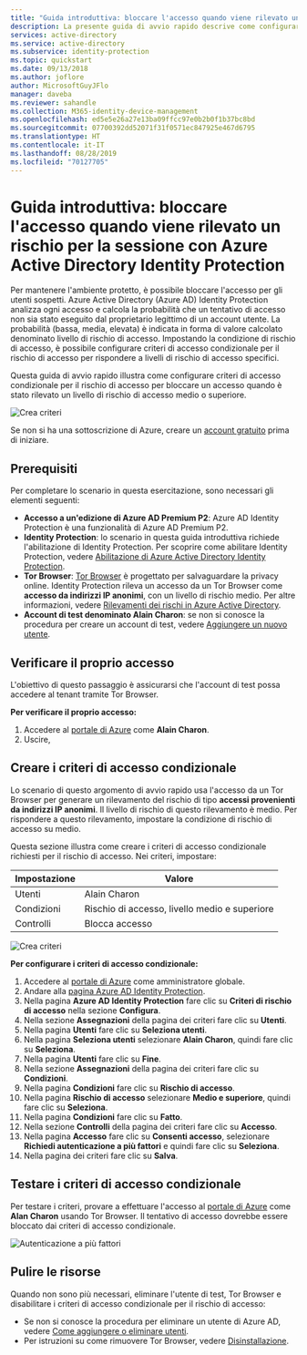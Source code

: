 ```yaml
---
title: "Guida introduttiva: bloccare l'accesso quando viene rilevato un rischio per la sessione con Azure Active Directory Identity Protection | Microsoft Docs"
description: La presente guida di avvio rapido descrive come configurare criteri di accesso condizionale per il rischio di accesso di Azure Active Directory (Azure AD) Identity Protection per bloccare gli accessi in base ai rischi per la sessione.
services: active-directory
ms.service: active-directory
ms.subservice: identity-protection
ms.topic: quickstart
ms.date: 09/13/2018
ms.author: joflore
author: MicrosoftGuyJFlo
manager: daveba
ms.reviewer: sahandle
ms.collection: M365-identity-device-management
ms.openlocfilehash: ed5e5e26a27e13ba09ffcc97e0b2b0f1b37bc8bd
ms.sourcegitcommit: 07700392dd52071f31f0571ec847925e467d6795
ms.translationtype: HT
ms.contentlocale: it-IT
ms.lasthandoff: 08/28/2019
ms.locfileid: "70127705"
---
```

# <a name="quickstart-block-access-when-a-session-risk-is-detected-with-azure-active-directory-identity-protection"></a>Guida introduttiva: bloccare l'accesso quando viene rilevato un rischio per la sessione con Azure Active Directory Identity Protection  

Per mantenere l'ambiente protetto, è possibile bloccare l'accesso per gli utenti sospetti. Azure Active Directory (Azure AD) Identity Protection analizza ogni accesso e calcola la probabilità che un tentativo di accesso non sia stato eseguito dal proprietario legittimo di un account utente. La probabilità (bassa, media, elevata) è indicata in forma di valore calcolato denominato livello di rischio di accesso. Impostando la condizione di rischio di accesso, è possibile configurare criteri di accesso condizionale per il rischio di accesso per rispondere a livelli di rischio di accesso specifici. 

Questa guida di avvio rapido illustra come configurare criteri di accesso condizionale per il rischio di accesso per bloccare un accesso quando è stato rilevato un livello di rischio di accesso medio o superiore. 

![Crea criteri](./media/quickstart-sign-in-risk-policy/1004.png)

Se non si ha una sottoscrizione di Azure, creare un [account gratuito](https://azure.microsoft.com/free/?WT.mc_id=A261C142F) prima di iniziare.

## <a name="prerequisites"></a>Prerequisiti 

Per completare lo scenario in questa esercitazione, sono necessari gli elementi seguenti:

- **Accesso a un'edizione di Azure AD Premium P2**: Azure AD Identity Protection è una funzionalità di Azure AD Premium P2. 
- **Identity Protection**: lo scenario in questa guida introduttiva richiede l'abilitazione di Identity Protection. Per scoprire come abilitare Identity Protection, vedere [Abilitazione di Azure Active Directory Identity Protection](../identity-protection/enable.md).
- **Tor Browser**: [Tor Browser](https://www.torproject.org/projects/torbrowser.html.en) è progettato per salvaguardare la privacy online. Identity Protection rileva un accesso da un Tor Browser come **accesso da indirizzi IP anonimi**, con un livello di rischio medio. Per altre informazioni, vedere [Rilevamenti dei rischi in Azure Active Directory](../reports-monitoring/concept-risk-events.md).  
- **Account di test denominato Alain Charon**: se non si conosce la procedura per creare un account di test, vedere [Aggiungere un nuovo utente](../fundamentals/add-users-azure-active-directory.md#add-a-new-user).

## <a name="test-your-sign-in"></a>Verificare il proprio accesso 

L'obiettivo di questo passaggio è assicurarsi che l'account di test possa accedere al tenant tramite Tor Browser.

**Per verificare il proprio accesso:**

1. Accedere al [portale di Azure](https://portal.azure.com) come **Alain Charon**.
2. Uscire, 

## <a name="create-your-conditional-access-policy"></a>Creare i criteri di accesso condizionale 

Lo scenario di questo argomento di avvio rapido usa l'accesso da un Tor Browser per generare un rilevamento del rischio di tipo **accessi provenienti da indirizzi IP anonimi**. Il livello di rischio di questo rilevamento è medio. Per rispondere a questo rilevamento, impostare la condizione di rischio di accesso su medio. 

Questa sezione illustra come creare i criteri di accesso condizionale richiesti per il rischio di accesso. Nei criteri, impostare:

|Impostazione |Valore|
|---     | --- |
| Utenti  | Alain Charon  |
| Condizioni | Rischio di accesso, livello medio e superiore |
| Controlli | Blocca accesso |

![Crea criteri](./media/quickstart-sign-in-risk-policy/201.png)

**Per configurare i criteri di accesso condizionale:**

1. Accedere al [portale di Azure](https://portal.azure.com) come amministratore globale.
2. Andare alla [pagina Azure AD Identity Protection](https://portal.azure.com/#blade/Microsoft_AAD_ProtectionCenter/IdentitySecurityDashboardMenuBlade/Overview).
3. Nella pagina **Azure AD Identity Protection** fare clic su **Criteri di rischio di accesso** nella sezione **Configura**.
4. Nella sezione **Assegnazioni** della pagina dei criteri fare clic su **Utenti**.
5. Nella pagina **Utenti** fare clic su **Seleziona utenti**.
6. Nella pagina **Seleziona utenti** selezionare **Alain Charon**, quindi fare clic su **Seleziona**.
7. Nella pagina **Utenti** fare clic su **Fine**. 
8. Nella sezione **Assegnazioni** della pagina dei criteri fare clic su **Condizioni**.
9. Nella pagina **Condizioni** fare clic su **Rischio di accesso**.
10. Nella pagina **Rischio di accesso** selezionare **Medio e superiore**, quindi fare clic su **Seleziona**. 
11. Nella pagina **Condizioni** fare clic su **Fatto**.
12. Nella sezione **Controlli** della pagina dei criteri fare clic su **Accesso**.
13. Nella pagina **Accesso** fare clic su **Consenti accesso**, selezionare **Richiedi autenticazione a più fattori** e quindi fare clic su **Seleziona**.
14. Nella pagina dei criteri fare clic su **Salva**.  

## <a name="test-your-conditional-access-policy"></a>Testare i criteri di accesso condizionale

Per testare i criteri, provare a effettuare l'accesso al [portale di Azure](https://portal.azure.com) come **Alan Charon** usando Tor Browser. Il tentativo di accesso dovrebbe essere bloccato dai criteri di accesso condizionale.

![Autenticazione a più fattori](./media/quickstart-sign-in-risk-policy/203.png)


## <a name="clean-up-resources"></a>Pulire le risorse

Quando non sono più necessari, eliminare l'utente di test, Tor Browser e disabilitare i criteri di accesso condizionale per il rischio di accesso:

- Se non si conosce la procedura per eliminare un utente di Azure AD, vedere [Come aggiungere o eliminare utenti](../fundamentals/add-users-azure-active-directory.md#delete-a-user).
- Per istruzioni su come rimuovere Tor Browser, vedere [Disinstallazione](https://tb-manual.torproject.org/uninstalling/).
